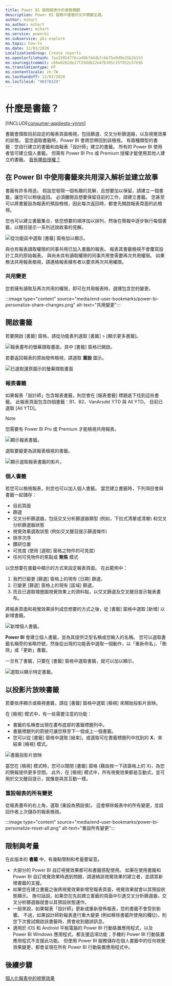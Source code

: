 ```yaml
---
title: Power BI 服務報表中的書籤概觀
description: Power BI 服務中書籤的文件概觀主題。
author: mihart
ms.author: mihart
ms.reviewer: mihart
ms.service: powerbi
ms.subservice: pbi-explore
ms.topic: how-to
ms.date: 12/03/2020
LocalizationGroup: Create reports
ms.openlocfilehash: 7aa199547f6cad0b7d4dbfc6b75e9d9e25b2b153
ms.sourcegitcommit: cb6e0202de27f29dd622e47b305c15f952c5769b
ms.translationtype: HT
ms.contentlocale: zh-TW
ms.lasthandoff: 12/03/2020
ms.locfileid: "96578329"
---
```

# <a name="what-are-bookmarks"></a>什麼是書籤？

[!INCLUDE[consumer-appliesto-ynnm](../includes/consumer-appliesto-ynnm.md)]


書籤會擷取目前設定的報表頁面檢視，包括篩選、交叉分析篩選器，以及視覺效果的狀態。 當您選取書籤時，Power BI 會將您帶回到該檢視。 有兩種類型的書籤：您自行建立的書籤和由報表「設計師」建立的書籤。 所有的 Power BI 使用者皆可建立個人書籤。 但需有 Power BI Pro 或 Premium 授權才能使用其他人建立的書籤。 [我有哪些授權？](end-user-license.md)

## <a name="use-bookmarks-to-share-insights-and-build-stories-in-power-bi"></a>在 Power BI 中使用書籤來共用深入解析並建立故事 
書籤有許多用途。 假設您發現一個有趣的見解，且想要加以保留，請建立一個書籤，讓您可以稍後返回。 必須離開且想要保留目前的工作，請建立書籤。 您甚至可以將書籤設為報表的預設檢視，因此每次返回時，都會先開啟報表頁面的此檢視。 

您也可以建立書籤集合，依您想要的順序加以排列，然後在簡報中逐步執行每個書籤，以醒目提示一系列述說故事的見解。  

![從功能區中選取 [書籤] 窗格加以顯示。](media/end-user-bookmarks/power-bi-bookmark-icon.png)

與也有報表讀取權限的同事共用已加入書籤的報表。 報表其書籤檢視不會覆寫設計工具的原始報表。  與尚未具有讀取權限的同事共用會需要再次共用權限。 如果無法共用報表檢視，請連絡報表擁有者以要求再次共用權限。  


### <a name="share-changes"></a>共用變更 
您若擁有讀取及再次共用的權限，即可在共用報表時，選擇包含您的變更。

:::image type="content" source="media/end-user-bookmarks/power-bi-personalize-share-changes.png" alt-text="共用變更":::
 


## <a name="open-bookmarks"></a>開啟書籤
若要開啟 [書籤] 窗格，請從功能表列選取 [書籤] > [顯示更多書籤]。 

![報表畫布的螢幕擷取畫面，其中 [書籤] 窗格已開啟。](media/end-user-bookmarks/power-bi-show-bookmarks.png)

若要返回報表的原始發佈檢視，請選取 **重設** 圖示。

![已選取還原圖示的螢幕擷取畫面](media/end-user-bookmarks/power-bi-revert.png)

### <a name="report-bookmarks"></a>報表書籤
如果報表「設計師」包含報表書籤，則您會在 [報表書籤] 標題底下找到這些書籤。 此報表頁面包含四個書籤：B1、B2、VanArsdel YTD 與 All YTD。 目前已選取 [All YTD]。

> [!NOTE]
> 您需要有 Power BI Pro 或 Premium 才能檢視共用報表。 

![顯示報表書籤。](media/end-user-bookmarks/power-bi-bookmark-list.png)

選取要變更為該報表檢視的書籤。 

![顯示選取報表書籤的影片。](media/end-user-bookmarks/power-bi-bookmarks.gif)

### <a name="personal-bookmarks"></a>個人書籤

若您可以檢視報表，則您也可以加入個人書籤。  當您建立書籤時，下列項目會與書籤一起儲存：

* 目前頁面
* 篩選
* 交叉分析篩選器，包括交叉分析篩選器類型 (例如，下拉式清單或清單) 和交叉分析篩選器狀態
* 視覺效果選取狀態 (例如交叉醒目提示篩選條件)
* 排序次序
* 鑽研位置
* 可見度 (使用 [選取] 窗格之物件的可見度)
* 任何可見物件的焦點或 **聚焦** 模式

以您想要在書籤中顯示的方式來設定報表頁面。 在此範例中：

1. 我們已變更 [篩選] 窗格上的現有 [日期] 篩選、
1. 已變更 [篩選] 窗格上的現有 [區域] 篩選，
1.  而且已選取環圈圖視覺效果上的資料點，以交叉篩選及交叉醒目提示報表畫布。 

將報表頁面和視覺效果排列成您想要的方式之後，從 [書籤] 窗格中選取 [新增] 以新增書籤。 

![新增個人書籤。](media/end-user-bookmarks/power-bi-personal.png)

**Power BI** 會建立個人書籤，並為其提供泛型名稱或您輸入的名稱。 您可以選取書籤名稱旁的省略符號，然後從出現的功能表中選取一個動作，以「重新命名」、「刪除」或「更新」書籤。

一旦有了書籤，只要在 [書籤] 窗格中選取書籤，就可以加以顯示。 

![選取以顯示特定書籤。](media/end-user-bookmarks/power-bi-selected.png)


<!--
## Arranging bookmarks
As you create bookmarks, you might find that the order in which you create them isn't necessarily the same order you'd like to present them to your audience. No problem, you can easily rearrange the order of bookmarks.

In the **Bookmarks** pane, simply drag-and-drop bookmarks to change their order, as shown in the following image. The yellow bar between bookmarks designates where the dragged bookmark will be placed.

![Change bookmark order by drag-and-drop](media/desktop-bookmarks/bookmarks_06.png)

The order of your bookmarks can become important when you use the **View** feature of bookmarks, as described in the next section. 

-->

## <a name="bookmarks-as-a-slide-show"></a>以投影片放映書籤
若要依序顯示或檢視書籤，請從 [書籤] 窗格中選取 [檢視] 來開始投影片放映。

在 [檢視] 模式中，有一些需要注意的功能：

- 書籤的名稱會出現在畫布底部的書籤標題列中。
- 書籤標題列的箭號可讓您移至下一個或上一個書籤。
- 您可以從 [書籤] 窗格中選取 [結束]，或選取可在書籤標題列中找到的 **X**，來結束 [檢視] 模式。

![書籤投影片放映](media/end-user-bookmarks/power-bi-view-bookmarks.png)

當您在 [檢視] 模式時，您可以關閉 [書籤] 窗格 (藉由按一下該窗格上的 X)，為您的簡報提供更多空間。 此外，在 [檢視] 模式中，所有視覺效果都是互動式，並可用於交叉醒目提示，就像是與其互動一樣。 

<!--
## Visibility - using the Selection pane
With the release of bookmarks, the new **Selection** pane is also introduced. The **Selection** pane provides a list of all objects on the current page and allows you to select the object and specify whether a given object is visible. 

![Enable the Selection pane](media/desktop-bookmarks/bookmarks_08.png)

You can select an object using the **Selection** pane. Also, you can toggle whether the object is currently visible by clicking the eye icon to the right of the visual. 

![Selection pane](media/desktop-bookmarks/bookmarks_09.png)

When a bookmark is added, the visible status of each object is also saved based on its setting in the **Selection** pane. 

It's important to note that **slicers** continue to filter a report page, regardless of whether they are visible. As such, you can create many different bookmarks, with different slicer settings, and make a single report page appear very different (and highlight different insights) in various bookmarks.


## Bookmarks for shapes and images
You can also link shapes and images to bookmarks. With this feature, when you click on an object, it will show the bookmark associated with that object. This can be especially useful when working with buttons; you can learn more by reading the article about [using buttons in Power BI](../create-reports/desktop-buttons.md). 

To assign a bookmark to an object, select the object, then expand the **Action** section from the **Format Shape** pane, as shown in the following image.

![Add bookmark link to an object](media/desktop-bookmarks/bookmarks_10.png)

Once you turn the **Action** slider to **On** you can select whether the object is a back button, a bookmark, or a Q&A command. If you select bookmark, you can then select which of your bookmarks the object is linked to.

There are all sorts of interesting things you can do with object-linked bookmarking. You can create a visual table of contents on your report page, or you can provide different views (such as visual types) of the same information, just by clicking on an object.

When you are in editing mode you can use ctrl+click to follow the link, and when not in edit mode, simply click the object to follow the link. 


## Bookmark groups

Beginning with the August 2018 release of **Power BI Desktop**, you can create and use bookmark groups. A bookmark group is a collection of bookmarks that you specify, which can be shown and organized as a group. 

To create a bookmark group, hold down the CTRL key and select the bookmarks you want to include in the group, then click the ellipses beside any of the selected bookmarks, and select **Group** from the menu that appears.

![Create a bookmark group](media/desktop-bookmarks/bookmarks_15.png)

**Power BI Desktop** automatically names the group *Group 1*. Fortunately, you can just double-click on the name and rename it to whatever you want.

![Rename a bookmark group](media/desktop-bookmarks/bookmarks_16.png)

With any bookmark group, clicking on the bookmark group's name only expands or collapses the group of bookmarks, and does not represent a bookmark by itself. 

When using the **View** feature of bookmarks, the following applies:

* If the selected bookmark is in a group when you select **View** from bookmarks, only the bookmarks *in that group* are shown in the viewing session. 

* If the selected bookmark is not in a group, or is on the top level (such as the name of a bookmark group), then all bookmarks for the entire report are played, including bookmarks in any group. 

To ungroup bookmarks, just select any bookmark in a group, click the ellipses, and then select **Ungroup** from the menu that appears. 

![Ungroup a bookmark group](media/desktop-bookmarks/bookmarks_17.png)

Note that selecting **Ungroup** for any bookmark from a group takes all bookmarks out of the group (it deletes the group, but not the bookmarks themselves). So to remove a single bookmark from a group, you need to **Ungroup** any member from that group, which deletes the grouping, then select the members you want in the new group (using CTRL and clicking each bookmark), and select **Group** again. 
-->


### <a name="reset-all-your-changes-to-a-report"></a>重設報表的所有變更

從報表畫布的右上角，選取 [重設為預設值]。 這會移除報表中的所有變更，並設回作者上次儲存的報表檢視。

:::image type="content" source="media/end-user-bookmarks/power-bi-personalize-reset-all.png" alt-text="重設所有變更":::



## <a name="limitations-and-considerations"></a>限制與考量
在此版本的 **書籤** 中，有幾點限制和考量要留意。

* 大部分的 Power BI 自訂視覺效果都可和書籤搭配使用。 如果在使用書籤和 Power BI 自訂視覺效果時遇到問題，請連絡該視覺效果的建立者，並請其新增書籤的支援。    
* 如果您在建立書籤之後將視覺效果新增至報表頁面，視覺效果就會以其預設狀態顯示。 換句話說，如果您在先前建立書籤的頁面中引進交叉分析篩選器，交叉分析篩選器就會以其預設狀態運作。
* 一般來說，如果報表「設計師」更新或重新發佈報表，您的書籤不會受到影響。 不過，如果設計師對報表進行重大變更 (例如移除書籤所使用的欄位)，則您下次嘗試開啟該書籤時，將會收到錯誤訊息。 
* 適用於 iOS 和 Android 平板電腦的 Power BI 行動裝置應用程式，以及 Power BI Windows 應用程式，都支援這項功能；手機的 Power BI 行動裝置應用程式不支援此功能。 但使用 Power BI 服務儲存在個人書籤中的任何視覺效果變更，都會呈現在所有 Power BI 行動裝置應用程式中。


## <a name="next-steps"></a>後續步驟
[個人化報表中的視覺效果](end-user-personalize-visuals.md)
